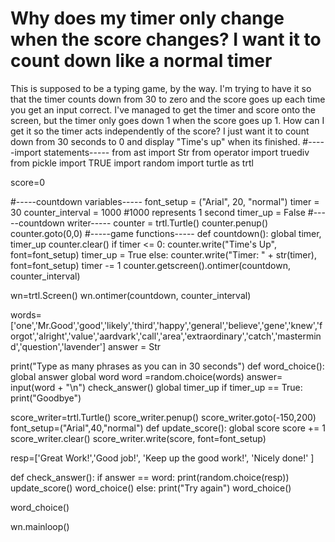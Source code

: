 
# Why does my timer only change when the score changes? I want it to count down like a normal timer

This is supposed to be a typing game, by the way. I'm trying to have it so that the timer counts down from 30 to zero and the score goes up each time you get an input correct.  I've managed to get the timer and score onto the screen, but the timer only goes down 1 when the score goes up 1. How can I get it so the timer acts independently of the score? I just want it to count down from 30 seconds to 0 and display "Time's up" when its finished.
#-----import statements-----
from ast import Str
from operator import truediv
from pickle import TRUE
import random
import turtle as trtl

 
score=0
 
#-----countdown variables-----
font_setup = ("Arial", 20, "normal")
timer = 30
counter_interval = 1000   #1000 represents 1 second
timer_up = False
#-----countdown writer-----
counter =  trtl.Turtle()
counter.penup()
counter.goto(0,0)
#-----game functions-----
def countdown():
  global timer, timer_up
  counter.clear()
  if timer <= 0:
    counter.write("Time's Up", font=font_setup)
    timer_up = True
  else:
    counter.write("Timer: " + str(timer), font=font_setup)
    timer -= 1
    counter.getscreen().ontimer(countdown, counter_interval)

wn=trtl.Screen()
wn.ontimer(countdown, counter_interval)

words=['one','Mr.Good','good','likely','third','happy','general','believe','gene','knew','forgot','alright','value','aardvark','call','area','extraordinary','catch','mastermind','question','lavender']
answer = Str


print("Type as many phrases as you can in 30 seconds") 
def word_choice():
  global answer
  global word
  word =random.choice(words)
  answer= input(word + "\n")
  check_answer()
  global timer_up
  if timer_up == True:
    print("Goodbye")
 
score_writer=trtl.Turtle()
score_writer.penup()
score_writer.goto(-150,200)
font_setup=("Arial",40,"normal")
def update_score():
  global score
  score += 1
  score_writer.clear()
  score_writer.write(score, font=font_setup)
 
resp=['Great Work!','Good job!', 'Keep up the good work!', 'Nicely done!' ]
 
def check_answer():
  if answer == word:
    print(random.choice(resp))
    update_score()
    word_choice()
  else:
    print("Try again")
    word_choice()
   
word_choice()


wn.mainloop()     

    


        